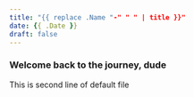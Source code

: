 ```yaml
---
title: "{{ replace .Name "-" " " | title }}"
date: {{ .Date }}
draft: false  
---
```


### Welcome back to the journey, dude

This is second line of default file
